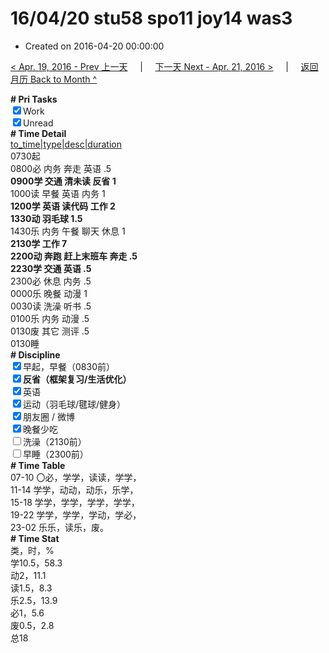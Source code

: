 # 16/04/20 stu58 spo11 joy14 was3

- Created on 2016-04-20 00:00:00

[< Apr. 19, 2016 - Prev 上一天](_archived/lifelogs/2016/04/d19.md) &nbsp; &nbsp; | &nbsp; &nbsp; [下一天 Next - Apr. 21, 2016 >](_archived/lifelogs/2016/04/d21.md) &nbsp; &nbsp; |  &nbsp; &nbsp; [返回月历 Back to Month ^](_archived/lifelogs/2016/04/index.md)
<br/><div><b># Pri Tasks</b></div><div><input checked="true" type="checkbox"/>Work</div><div><input checked="true" type="checkbox"/>Unread</div><div><b># Time Detail</b></div><div><u>to_time|type|desc|duration</u></div><div>0730起</div><div>0800必 内务 奔走 英语 .5</div><div><b>0900学 交通 清未读 反省 1</b></div><div>1000读 早餐 英语 内务 1</div><div><b>1200学 英语 读代码 工作 2</b></div><div><b>1330动 羽毛球 1.5</b></div><div>1430乐 内务 午餐 聊天 休息 1</div><div><b>2130学 工作 7</b></div><div><b>2200动 奔跑 赶上末班车 奔走 .5</b></div><div><b>2230学 交通 英语 .5</b></div><div>2300必 休息 内务 .5</div><div>0000乐 晚餐 动漫 1</div><div>0030读 洗澡 听书 .5</div><div>0100乐 内务 动漫 .5</div><div>0130废 其它 测评 .5</div><div>0130睡</div><div><b># Discipline</b></div><div><input checked="true" type="checkbox"/>早起，早餐（0830前）</div><div><b><input checked="true" type="checkbox"/></b><b>反省（框架复习/生活优化）</b></div><div><input checked="true" type="checkbox"/>英语</div><div><input checked="true" type="checkbox"/>运动（羽毛球/毽球/健身）</div><div><input checked="true" type="checkbox"/>朋友圈 / 微博</div><div><input checked="true" type="checkbox"/>晚餐少吃</div><div><input type="checkbox"/>洗澡（2130前）</div><div><input type="checkbox"/>早睡（2300前）</div><div><b># Time Table</b></div><div>07-10 〇必，学学，读读，学学，</div><div>11-14 学学，动动，动乐，乐学，</div><div>15-18 学学，学学，学学，学学，</div><div>19-22 学学，学学，学动，学必，</div><div>23-02 乐乐，读乐，废。</div><div><b># Time Stat</b></div><div>类，时，%</div><div>学10.5，58.3</div><div>动2，11.1</div><div>读1.5，8.3</div><div>乐2.5，13.9</div><div>必1，5.6</div><div>废0.5，2.8</div><div>总18</div>
